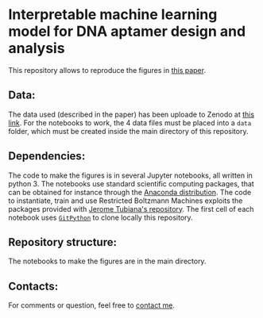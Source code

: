 # Interpretable machine learning model for DNA aptamer design and analysis

This repository allows to reproduce the figures in [this paper](add_link_paper).

## Data:
The data used (described in the paper) has been uploade to Zenodo at [this link](add_link_data). For the notebooks to work, the 4 data files must be placed into a `data` folder, which must be created inside the main directory of this repository.

## Dependencies:
The code to make the figures is in several Jupyter notebooks, all written in python 3. The notebooks use standard scientific computing packages, that can be obtained for instance through the [Anaconda distribution](https://www.anaconda.com/products/individual).
The code to instantiate, train and use Restricted Boltzmann Machines exploits the packages provided with [Jerome Tubiana's repository](https://github.com/jertubiana/PGM). The first cell of each notebook uses [`GitPython`](https://github.com/gitpython-developers/GitPython) to clone locally this repository. 

## Repository structure:
The notebooks to make the figures are in the main directory.

## Contacts:
For comments or question, feel free to [contact me](mailto:andrea.dgioacchino@gmail.com).

